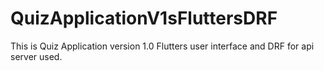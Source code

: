 # QuizApplicationV1sFluttersDRF
This is Quiz Application version 1.0 Flutters user interface and DRF for api server used.
